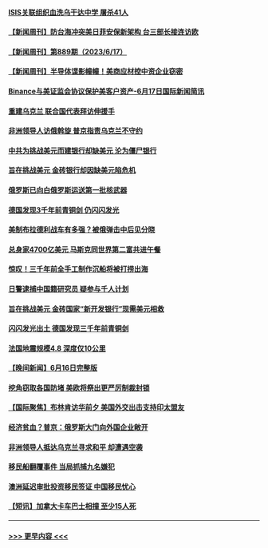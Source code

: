 #### [ISIS关联组织血洗乌干达中学 屠杀41人](../pages/prog202/a103733342.md?t=06180945) 
#### [【新闻周刊】防台海冲突美日菲安保新架构 台三部长接连访欧](../pages/prog202/a103733491.md?t=06180945) 
#### [【新闻周刊】第889期（2023/6/17）](../pages/prog202/a103733517.md?t=06180945) 
#### [【新闻周刊】半导体谍影幢幢！美商应材控中资企业窃密](../pages/prog202/a103733484.md?t=06180945) 
#### [Binance与美证监会协议保护美客户资产-6月17日国际新闻简讯](../pages/prog202/a103733434.md?t=06180945) 
#### [重建乌克兰 联合国代表拜访伸援手](../pages/prog202/a103733435.md?t=06180945) 
#### [非洲领导人访俄斡旋 普京指责乌克兰不守约](../pages/prog202/a103733436.md?t=06180945) 
#### [中共为挑战美元而建银行却缺美元 沦为僵尸银行](../pages/prog202/a103733363.md?t=06180945) 
#### [旨在挑战美元 金砖银行却因缺美元陷危机](../pages/prog202/a103733301.md?t=06180945) 
#### [俄罗斯已向白俄罗斯运送第一批核武器](../pages/prog202/a103733305.md?t=06180945) 
#### [德国发现3千年前青铜剑 仍闪闪发光](../pages/prog202/a103733300.md?t=06180945) 
#### [美制布拉德利战车有多强？被俄弹击中后见分晓](../pages/prog202/a103733205.md?t=06180945) 
#### [总身家4700亿美元 马斯克同世界第二富共进午餐](../pages/prog202/a103733235.md?t=06180945) 
#### [惊叹！三千年前全手工制作沉船将被打捞出海](../pages/prog202/a103733239.md?t=06180945) 
#### [日警逮捕中国籍研究员 疑参与千人计划](../pages/prog202/a103733207.md?t=06180945) 
#### [旨在挑战美元 金砖国家“新开发银行”现需美元相救](../pages/prog202/a103733194.md?t=06180945) 
#### [闪闪发光出土 德国发现三千年前青铜剑](../pages/prog202/a103733177.md?t=06180945) 
#### [法国地震规模4.8 深度仅10公里](../pages/prog202/a103733171.md?t=06180945) 
#### [【晚间新闻】6月16日完整版](../pages/prog202/a103733036.md?t=06180945) 
#### [挖角窃取各国防堵 美欧将祭出更严厉制裁封锁](../pages/prog202/a103733100.md?t=06180945) 
#### [【国际聚焦】布林肯访华前夕 美国外交出击支持印太盟友](../pages/prog202/a103733046.md?t=06180945) 
#### [经济贫血？普京：俄罗斯大门向外国企业敞开](../pages/prog202/a103732943.md?t=06180945) 
#### [非洲领导人抵达乌克兰寻求和平 却遭遇空袭](../pages/prog202/a103732837.md?t=06180945) 
#### [移民船翻覆事件 当局抓捕九名嫌犯](../pages/prog202/a103732771.md?t=06180945) 
#### [澳洲延迟审批投资移民签证 中国移民忧心](../pages/prog202/a103732782.md?t=06180945) 
#### [【短讯】加拿大卡车巴士相撞 至少15人死](../pages/prog202/a103732764.md?t=06180945) 

----
#### [ >>> 更早内容 <<< ](../indexes/prog202-earlier.md)
